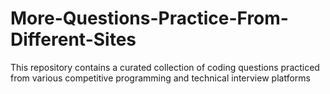 # More-Questions-Practice-From-Different-Sites
This repository contains a curated collection of coding questions practiced from various competitive programming and technical interview platforms
